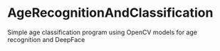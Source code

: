 # AgeRecognitionAndClassification
Simple age classification program using OpenCV models for age recognition and DeepFace
